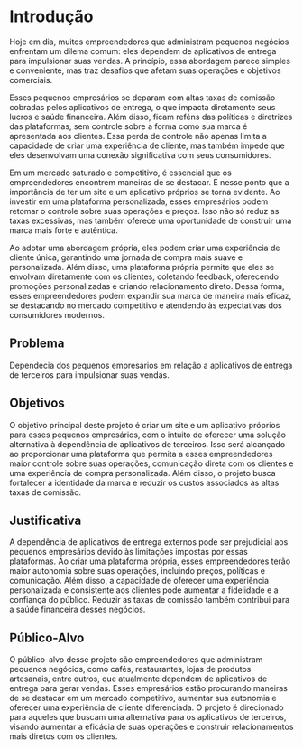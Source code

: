 # Introdução

Hoje em dia, muitos empreendedores que administram pequenos negócios enfrentam um dilema comum: eles dependem de aplicativos de entrega para impulsionar suas vendas. A princípio, essa abordagem parece simples e conveniente, mas traz desafios que afetam suas operações e objetivos comerciais.

Esses pequenos empresários se deparam com altas taxas de comissão cobradas pelos aplicativos de entrega, o que impacta diretamente seus lucros e saúde financeira. Além disso, ficam reféns das políticas e diretrizes das plataformas, sem controle sobre a forma como sua marca é apresentada aos clientes. Essa perda de controle não apenas limita a capacidade de criar uma experiência de cliente, mas também impede que eles desenvolvam uma conexão significativa com seus consumidores.

Em um mercado saturado e competitivo, é essencial que os empreendedores encontrem maneiras de se destacar. É nesse ponto que a importância de ter um site e um aplicativo próprios se torna evidente. Ao investir em uma plataforma personalizada, esses empresários podem retomar o controle sobre suas operações e preços. Isso não só reduz as taxas excessivas, mas também oferece uma oportunidade de construir uma marca mais forte e autêntica.

Ao adotar uma abordagem própria, eles podem criar uma experiência de cliente única, garantindo uma jornada de compra mais suave e personalizada. Além disso, uma plataforma própria permite que eles se envolvam diretamente com os clientes, coletando feedback, oferecendo promoções personalizadas e criando relacionamento direto. Dessa forma, esses empreendedores podem expandir sua marca de maneira mais eficaz, se destacando no mercado competitivo e atendendo às expectativas dos consumidores modernos.


## Problema

Dependecia dos pequenos empresários em relação a aplicativos de entrega de terceiros para impulsionar suas vendas. 

## Objetivos

O objetivo principal deste projeto é criar um site e um aplicativo próprios para esses pequenos empresários, com o intuito de oferecer uma solução alternativa à dependência de aplicativos de terceiros. Isso será alcançado ao proporcionar uma plataforma que permita a esses empreendedores maior controle sobre suas operações, comunicação direta com os clientes e uma experiência de compra personalizada. Além disso, o projeto busca fortalecer a identidade da marca e reduzir os custos associados às altas taxas de comissão.

## Justificativa

A dependência de aplicativos de entrega externos pode ser prejudicial aos pequenos empresários devido às limitações impostas por essas plataformas. Ao criar uma plataforma própria, esses empreendedores terão maior autonomia sobre suas operações, incluindo preços, políticas e comunicação. Além disso, a capacidade de oferecer uma experiência personalizada e consistente aos clientes pode aumentar a fidelidade e a confiança do público. Reduzir as taxas de comissão também contribui para a saúde financeira desses negócios.

## Público-Alvo

O público-alvo desse projeto são empreendedores que administram pequenos negócios, como cafés, restaurantes, lojas de produtos artesanais, entre outros, que atualmente dependem de aplicativos de entrega para gerar vendas. Esses empresários estão procurando maneiras de se destacar em um mercado competitivo, aumentar sua autonomia e oferecer uma experiência de cliente diferenciada. O projeto é direcionado para aqueles que buscam uma alternativa para os aplicativos de terceiros, visando aumentar a eficácia de suas operações e construir relacionamentos mais diretos com os clientes.

